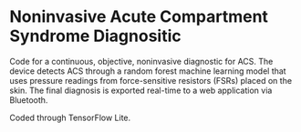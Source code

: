 # Noninvasive Acute Compartment Syndrome Diagnositic 

Code for a continuous, objective, noninvasive diagnostic for ACS. The device detects ACS through a random forest machine learning model that uses pressure readings from force-sensitive resistors (FSRs) placed on the skin. The final diagnosis is exported real-time to a web application via Bluetooth. 

Coded through TensorFlow Lite.
